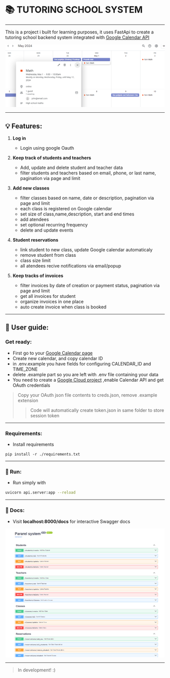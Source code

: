 # :books: TUTORING SCHOOL SYSTEM
___

This is  a project i built for learning purposes, it uses FastApi to create a  tutoring school backend
system integrated with [Google Calendar API](https://developers.google.com/calendar/api/guides/overview)

<img src="./github_images/calendar.PNG" width="800">

___

## :bulb: Features:

1. **Log in**
   - Login using google Oauth
   

2. **Keep track of students and teachers**
    - Add, update and delete student and teacher data
    - filter students and teachers based on email, phone, or last name, pagination via page and limit


3. **Add new classes**
    - filter classes based on name, date or description, pagination via page and limit 
    - each class is registered on Google calendar
    - set size of class,name,description, start and end times
    - add atendees
    - set optional recurring frequency
    - delete and update events


4. **Student reservations**
    - link student to new class, update Google calendar automaticaly
    - remove student from class
    - class size limit
    - all atendees recive notifications via email/popup


5. **Keep tracks of invoices**
    - filter invoices by date of creation or payment status, pagination via page and limit
    - get all invoices for student
    - organize invoices in one place
    - auto create invoice when class is booked

___
## :book: User guide:

### Get ready:
- First go to your [Google Calendar page ](https://calendar.google.com/)
- Create new calendar, and copy calendar ID
- in .env.example you have fields for configuring CALENDAR_ID and TIME_ZONE
- delete .example part so you are left with .env file containing your data
- You need to create a [Google Cloud project](https://developers.google.com/calendar/api/quickstart/python) 
   ,enable Calendar API and get OAuth credentials
> Copy your OAuth json file contents to creds.json, remove .example extension
>>Code will automatically create token.json in same folder to store session token
___
### Requirements:
- Install requirements

```bsh
pip install -r ./requirements.txt
```
___

### :rocket: Run:
- Run simply with 

```bash
uvicorn api.server:app --reload
```
___

### :page_with_curl: Docs:

- Visit **localhost:8000/docs** for interactive Swagger docs

<img src="./github_images/naslovna.PNG" width="600"> 


___
> In development! :)